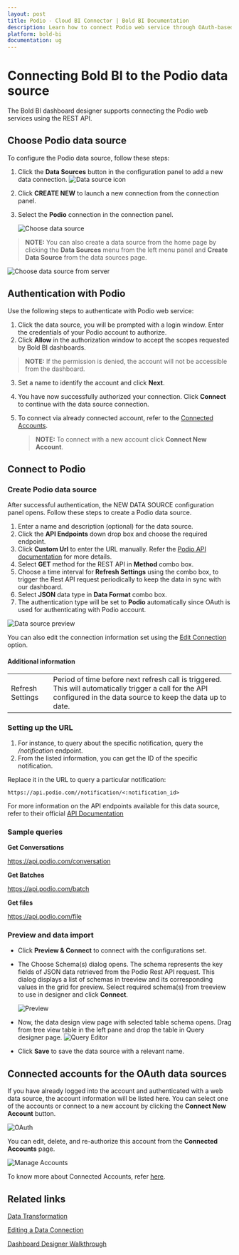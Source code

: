 ```yaml
---
layout: post
title: Podio - Cloud BI Connector | Bold BI Documentation
description: Learn how to connect Podio web service through OAuth-based authentication with cloud-hosted Bold BI and create data source.
platform: bold-bi
documentation: ug
---
```


# Connecting Bold BI to the Podio data source
The Bold BI dashboard designer supports connecting the Podio web services using the REST API. 

## Choose Podio data source
To configure the Podio data source, follow these steps:
1. Click the **Data Sources** button in the configuration panel to add a new data connection.
   ![Data source icon](/static/assets/working-with-datasource/data-connectors/images/common/DataSourcesIcon.png)

2. Click **CREATE NEW** to launch a new connection from the connection panel.
3. Select the **Podio** connection in the connection panel.

   ![Choose data source](/static/assets/working-with-datasource/data-connectors/images/Podio/ChooseDS.png)

> **NOTE:**  You can also create a data source from the home page by clicking the **Data Sources** menu from the left menu panel and **Create Data Source** from the data sources page.

   ![Choose data source from server](/static/assets/working-with-datasource/data-connectors/images/Podio/ChooseDS_server.png)

## Authentication with Podio
Use the following steps to authenticate with Podio web service:

1. Click the data source, you will be prompted with a login window. Enter the credentials of your Podio account to authorize.
2. Click **Allow** in the authorization window to accept the scopes requested by Bold BI dashboards.  
> **NOTE:**  If the permission is denied, the account will not be accessible from the dashboard.
3. Set a name to identify the account and click **Next**. 
4. You have now successfully authorized your connection. Click **Connect** to continue with the data source connection.
5. To connect via already connected account, refer to the [Connected Accounts](#connected-accounts-for-the-oauth-data-sources).

     > **NOTE:**  To connect with a new account click **Connect New Account**.


## Connect to Podio
### Create Podio data source
After successful authentication, the NEW DATA SOURCE configuration panel opens. Follow these steps to create a Podio data source.
1. Enter a name and description (optional) for the data source.
2. Click the **API Endpoints** down drop box and choose the required endpoint.
3. Click **Custom Url** to enter the URL manually. Refer the [Podio API documentation](https://developers.podio.com/doc) for more details.
4. Select **GET** method for the REST API in **Method** combo box.
5. Choose a time interval for **Refresh Settings** using the combo box, to trigger the Rest API request periodically to keep the data in sync with our dashboard.  
6. Select **JSON** data type in **Data Format** combo box.
7. The authentication type will be set to **Podio** automatically since OAuth is used for authenticating with Podio account.

![Data source preview](/static/assets/working-with-datasource/data-connectors/images/Podio/DataSourcesView.png)

You can also edit the connection information set using the [Edit Connection](/working-with-data-sources/editing-a-data-connection/) option.

#### Additional information
<table width="600">
<tr>
<td>
Refresh Settings
</td>
<td>
Period of time before next refresh call is triggered. This will automatically trigger a call for the API configured in the data source to keep the data up to date.
</td>
</tr>
</table>

### Setting up the URL
1. For instance, to query about the specific notification, query the <i>/notification</i> endpoint.
2. From the listed information, you can get the ID of the specific notification.

Replace it in the URL to query a particular notification:

`https://api.podio.com//notification/<:notification_id>`

For more information on the API endpoints available for this data source, refer to their official [API Documentation](https://developers.podio.com/doc)

### Sample queries
**Get Conversations**

https://api.podio.com/conversation

**Get Batches**

https://api.podio.com/batch

**Get files**

https://api.podio.com/file

### Preview and data import
* Click **Preview & Connect** to connect with the configurations set.
* The Choose Schema(s) dialog opens. The schema represents the key fields of JSON data retrieved from the Podio Rest API request. This dialog displays a list of schemas in treeview and its corresponding values in the grid for preview. Select required schema(s) from treeview to use in designer and click **Connect**.

   ![Preview](/static/assets/working-with-datasource/data-connectors/images/common/Preview.png)

* Now, the data design view page with selected table schema opens. Drag from tree view table in the left pane and drop the table in Query designer page.
   ![Query Editor](/static/assets/working-with-datasource/data-connectors/images/common/QueryEditor.png)

* Click **Save** to save the data source with a relevant name.

## Connected accounts for the OAuth data sources
If you have already logged into the account and authenticated with a web data source, the account information will be listed here. You can select one of the accounts or connect to a new account by clicking the **Connect New Account** button.

   ![OAuth](/static/assets/working-with-datasource/data-connectors/images/Podio/OAuthDS.png)

You can edit, delete, and re-authorize this account from the **Connected Accounts** page.

   ![Manage Accounts](/static/assets/working-with-datasource/data-connectors/images/Podio/ManageDS.png)

To know more about Connected Accounts, refer [here](/working-with-data-sources/working-with-connected-accounts/).


## Related links

[Data Transformation](/working-with-data-sources/data-modeling/joining-table/)

[Editing a Data Connection](/working-with-data-sources/editing-a-data-connection/)   

[Dashboard Designer Walkthrough](/getting-started/creating-dashboard/)
